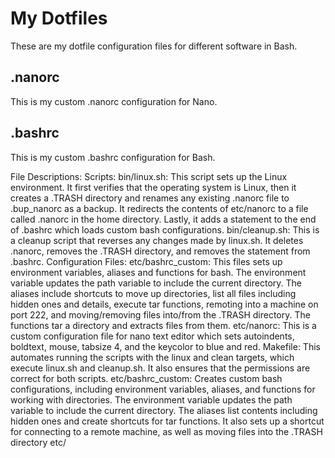 # My Dotfiles
These are my dotfile configuration files for different software in Bash.
## .nanorc
This is my custom .nanorc configuration for Nano.
## .bashrc
This is my custom .bashrc configuration for Bash.

File Descriptions:
Scripts:
	bin/linux.sh: This script sets up the Linux environment. It first verifies that the operating system is Linux, then it creates a .TRASH directory and renames any existing .nanorc file to .bup_nanorc as a backup. It redirects the contents of etc/nanorc to a file called .nanorc in the home directory. Lastly, it adds a statement to the end of .bashrc which loads custom bash configurations.
	bin/cleanup.sh: This is a cleanup script that reverses any changes made by linux.sh. It deletes .nanorc, removes the .TRASH directory, and removes the statement from .bashrc.
Configuration Files:
	etc/bashrc_custom: This files sets up environment variables, aliases and functions for bash. The environment variable updates the path variable to include the current directory. The aliases include shortcuts to move up directories, list all files including hidden ones and details, execute tar functions, remoting into a machine on port 222, and moving/removing files into/from the .TRASH directory. The functions tar a directory and extracts files from them.
	etc/nanorc: This is a custom configuration file for nano text editor which sets autoindents, boldtext, mouse, tabsize 4, and the keycolor to blue and red.
Makefile: This automates running the scripts with the linux and clean targets, which execute linux.sh and cleanup.sh. It also ensures that the permissions are correct for both scripts.
	etc/bashrc_custom: Creates custom bash configurations, including environment variables, aliases, and functions for working with directories. The environment variable updates the path variable to include the current directory. The aliases list contents including hidden ones and create shortcuts for tar functions. It also sets up a shortcut for connecting to a remote machine, as well as moving files into the .TRASH directory
	etc/


